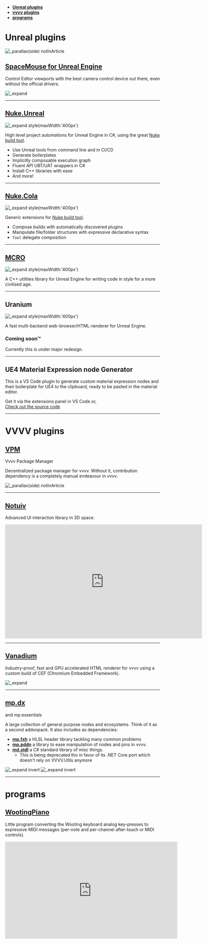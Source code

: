<tocmd>

- **[Unreal plugins](#unreal-plugins)**
- **[vvvv plugins](#vvvv-plugins)**
- **[programs](#programs)**

</tocmd>

# Unreal plugins

![_parallax(side) notInArticle](uelogo.svg)

## <span class="mdCenter">[SpaceMouse for Unreal Engine](https://github.com/microdee/UE4-SpaceMouse)</span>

Control Editor viewports with the best camera control device out there, even without the official drivers.

![_expand](ware/sm-thumb.png)

----

<div class="mdCenter">

## [Nuke.Unreal](https://github.com/microdee/Nuke.Unreal)

![_expand style(maxWidth:'400px')](nu_logo.svg)

High level project automations for Unreal Engine in C#, using the great [Nuke build tool](https://nuke.build).

</div>

* Use Unreal tools from command line and in CI/CD
* Generate boilerplates
* Implicitly composable execution graph
* Fluent API UBT/UAT wrappers in C#
* Install C++ libraries with ease
* And more!

----

<div class="mdCenter">

## [Nuke.Cola](https://github.com/microdee/md.Nuke.Cola)

![_expand style(maxWidth:'400px')](ware/nuke.cola.full.onDark.svg)

Generic extensions for [Nuke build tool](https://nuke.build).

</div>

* Compose builds with automatically discovered plugins
* Manipulate file/folder structures with expressive declarative syntax
* `Tool` delegate composition

----

<div class="mdCenter">

## [MCRO](https://mcro.de/mcro??literal)

![_expand style(maxWidth:'400px')](ware/proto-logo-0.webp)

A C++ utilities library for Unreal Engine for writing code in style for a more civilised age.

</div>

----

<div class="mdCenter">

## Uranium

![_expand style(maxWidth:'400px')](ware/ur_logo_atom_on_dark.svg)

A fast multi-backend web-browser/HTML-renderer for Unreal Engine.

### Coming soon™️

Currently this is under major redesign.

</div>

----

## UE4 Material Expression node Generator

This is a VS Code plugin to generate custom material expression nodes and their boilerplate for UE4 to the clipboard, ready to be pasted in the material editor.

Get it via the extensions panel in VS Code or,  
[Check out the source code](https://github.com/microdee/ue4-material-expression-generator)

----
# VVVV plugins

<div class="mdCenter">

## [VPM](https://vvvvpm.github.io)
Vvvv Package Manager

</div>

Decentralized package manager for vvvv. Without it, contribution dependency is a completely manual endeavour in vvvv.

<div class="mdCenter">

</div>

![_parallax(side) notInArticle](vvvv_logo.svg)

----

<div class="mdCenter">

## [Notuiv](https://vvvv.org/contribution/notuiv)
Advanced UI interaction library in 3D space.

</div>

<iframe src="https://player.vimeo.com/video/268043752?color=ffffff&amp;title=0&amp;byline=0&amp;portrait=0" width="640" height="370" frameborder="0" webkitallowfullscreen="" mozallowfullscreen="" allowfullscreen=""></iframe>

----

<div class="mdCenter">

## [Vanadium](https://github.com/meso-unimpressed/Vanadium)
Industry-proof, fast and GPU accelerated HTML renderer for vvvv using a custom build of CEF (Chromium Embedded Framework).

</div>

![_expand](ware/vanadium.png)

----

<div class="mdCenter">

## [mp.dx](https://vvvv.org/contribution/mp.dx)
and mp.essentials

</div>

A large collection of general purpose nodes and ecosystems. Think of it as a second addonpack. It also includes as dependencies:

* **[mp.fxh](https://github.com/microdee/mp.fxh)** a HLSL header library tackling many common problems
* **[mp.pddn](https://github.com/microdee/mp.pddn)** a library to ease manipulation of nodes and pins in vvvv.
* **[md.stdl](https://github.com/microdee/md.stdl)** a C# standard library of misc things.
  * This is being deprecated tho in favor of its .NET Core port which doesn't rely on VVVV.Utils anymore

![_expand invert](ware/mp.dx.png)
![_expand invert](ware/mp.essentials.png)

----
# programs

## <span class ="mdCenter">[WootingPiano](https://github.com/simon-wh/WootingPiano/releases)</span>

Little program converting the Wooting keyboard analog key-presses to expressive MIDI messages (per-note and per-channel after-touch or MIDI controls).

<iframe width="560" height="315" src="https://www.youtube-nocookie.com/embed/JXBlBfzc5S0" frameborder="0" allow="accelerometer; autoplay; encrypted-media; gyroscope; picture-in-picture" allowfullscreen></iframe>
